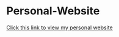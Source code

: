 # Personal-Website

[Click this link to view my personal website](https://dalawnchair.github.io/Personal-Website/index.html)
